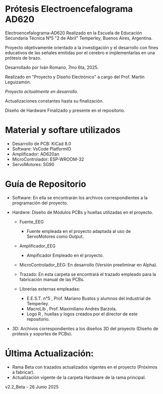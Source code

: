 # Prótesis Electroencefalograma AD620
Electroencefalograma-AD620 Realizado en la Escuela de Educación Secundaria Técnica N°5 "2 de Abril" Temperley, Buenos Aires, Argentina. 

Proyecto objetivamente orientado a la investigación y el desarrollo con fines educativos de las señales emitidas por el cerebro e implementarlas en una prótesis de brazo.

Desarrollado por Iván Romano, 7mo 6ta, 2025.

Realizado en "Proyecto y Diseño Electrónico" a cargo del Prof. Martín Leguizamón. 

*Proyecto actualmente en desarrollo.*

Actualizaciones constantes hasta su finalización.

Diseño de Hardware Finalizado y presente en el repositorio. 


# Material y softare utilizados
- Desarrollo de PCB: KiCad 8.0 
- Software: VsCode PlatformIO
- Amplificador: AD620an
- MicroControlador: ESP-WROOM-32
- ServoMotores: SG90

# Guía de Repositorio
- Software: En ella se encontrarán los archivos correspondientes a la programación del proyecto.

- Hardwre: Diseño de Módulos PCBs y huellas utilizadas en el proyecto.

  - Fuente_EEG
    - Fuente empleada en el proyecto adaptada al uso de ServoMotores como Output.

  - Amplificador_EEG
    - Ampificador Empleado en el proyecto.

  - MicroControlador_EEG: En desarrollo (Versión preeliminar en Alpha).

  - Trazado: En esta carpeta se encontrará el trazado empleado para la fabricación manual de las PCBs.
 
  - Librerías externas empleadas:
    - E.E.S.T. n°5 , Prof. Mariano Bustos y alumnos del industrial de Temperley.
    - MacroLib , Prof. Maximiliano Andrés Barzola.
    - Logo R , huellas y logos creados por el director de este repositorio.

- 3D: Archivos correspondientes a los diseños 3D del proyecto (Diseño de prótesis y soportes de PCBs).


# Última Actualización:

- Rama Beta con trazados actualizados vigentes en el proyecto (Próximos a fabricar).
- Actualización vigente de la carpeta Hardware de la rama principal.


v2.2_Beta - 26 Junio 2025
